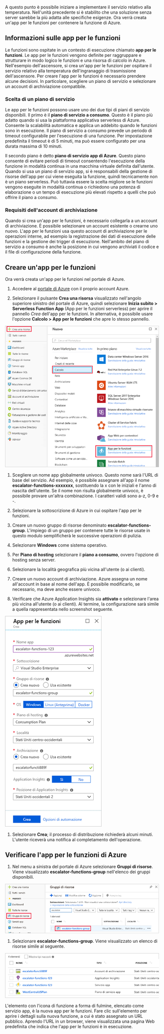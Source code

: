 A questo punto è possibile iniziare a implementare il servizio relativo alla temperatura. Nell'unità precedente si è stabilito che una soluzione senza server sarebbe la più adatta alle specifiche esigenze. Ora verrà creata un'app per le funzioni per contenere la funzione di Azure.

## <a name="what-is-a-function-app"></a>Informazioni sulle app per le funzioni

Le funzioni sono ospitate in un contesto di esecuzione chiamato **app per le funzioni**. Le app per le funzioni vengono definite per raggruppare e strutturare in modo logico le funzioni e una risorsa di calcolo in Azure. Nell'esempio dell'ascensore, si crea un'app per le funzioni per ospitare il servizio relativo alla temperatura dell'ingranaggio di trasmissione dell'ascensore. Per creare l'app per le funzioni è necessario prendere alcune decisioni. In particolare, scegliere un piano di servizio e selezionare un account di archiviazione compatibile.

### <a name="choosing-a-service-plan"></a>Scelta di un piano di servizio

Le app per le funzioni possono usare uno dei due tipi di piani di servizio disponibili. Il primo è il **piano di servizio a consumo**. Questo è il piano più adatto quando si usa la piattaforma applicativa serverless di Azure. Consente la scalabilità automatica e applica un addebito quando le funzioni sono in esecuzione. Il piano di servizio a consumo prevede un periodo di timeout configurabile per l'esecuzione di una funzione. Per impostazione predefinita il timeout è di 5 minuti, ma può essere configurato per una durata massima di 10 minuti.

Il secondo piano è detto **piano di servizio app di Azure**. Questo piano consente di evitare periodi di timeout consentendo l'esecuzione della funzione in modalità continua in una macchina virtuale definita dall'utente. Quando si usa un piano di servizio app, si è responsabili della gestione di risorse dell'app per cui viene eseguita la funzione, quindi tecnicamente non è un piano serverless. Può tuttavia essere la scelta migliore se le funzioni vengono eseguite in modalità continua o richiedono una potenza di elaborazione o un tempo di esecuzione più elevati rispetto a quelli che può offrire il piano a consumo.

### <a name="storage-account-requirements"></a>Requisiti dell'account di archiviazione

Quando si crea un'app per le funzioni, è necessario collegarla a un account di archiviazione. È possibile selezionare un account esistente o crearne uno nuovo. L'app per le funzioni usa questo account di archiviazione per le operazioni interne, ad esempio la registrazione dei dati di esecuzione delle funzioni e la gestione dei trigger di esecuzione. Nell'ambito del piano di servizio a consumo è anche la posizione in cui vengono archiviati il codice e il file di configurazione della funzione.

## <a name="create-a-function-app"></a>Creare un'app per le funzioni

Ora verrà creata un'app per le funzioni nel portale di Azure.

1. Accedere al [portale di Azure](https://portal.azure.com?azure-portal=true) con il proprio account Azure.

1. Selezionare il pulsante **Crea una risorsa** visualizzato nell'angolo superiore sinistro del portale di Azure, quindi selezionare **Inizia subito > Serverless Function App** (App per le funzioni serverless) per aprire il pannello *Crea* dell'app per le funzioni. In alternativa, è possibile usare l'opzione **Calcolo > App per le funzioni** che apre lo stesso pannello.

  ![Screenshot del portale di Azure che illustra il pannello Crea una risorsa con la sezione Calcolo e App per le funzioni evidenziate.](../media/3-create-function-app-blade.png)

1. Scegliere un nome app globalmente univoco. Questo nome sarà l'URL di base del servizio. Ad esempio, è possibile assegnare all'app il nome **escalator-functions-xxxxxxx**, sostituendo la x con le iniziali e l'anno di nascita dell'utente. Se il nome non risulta globalmente univoco, è possibile provare un'altra combinazione. I caratteri validi sono a-z, 0-9 e -.

1. Selezionare la sottoscrizione di Azure in cui ospitare l'app per le funzioni.

1. Creare un nuovo gruppo di risorse denominato **escalator-functions-group**. L'impiego di un gruppo per contenere tutte le risorse usate in questo modulo semplificherà le successive operazioni di pulizia.

1. Selezionare **Windows** come sistema operativo.

1. Per **Piano di hosting** selezionare il **piano a consumo**, ovvero l'opzione di hosting senza server.

1. Selezionare la località geografica più vicina all'utente (o ai clienti).

1. Creare un nuovo account di archiviazione. Azure assegna un nome all'account in base al nome dell'app. È possibile modificarlo, se necessario, ma deve anche essere univoco.

1. Verificare che Azure Application Insights sia **attivato** e selezionare l'area più vicina all'utente (o ai clienti).
  Al termine, la configurazione sarà simile a quella rappresentata nello screenshot seguente.

  ![Screenshot del portale di Azure che illustra il pannello Crea dell'app per le funzioni con tutti i campi configurati in base alle istruzioni precedenti.](../media/3-create-function-app-settings.png)

1. Selezionare **Crea**; il processo di distribuzione richiederà alcuni minuti. L'utente riceverà una notifica al completamento dell'operazione.

## <a name="verify-your-azure-function-app"></a>Verificare l'app per le funzioni di Azure

1. Nel menu a sinistra del portale di Azure selezionare **Gruppi di risorse**. Viene visualizzato **escalator-functions-group** nell'elenco dei gruppi disponibili.

  ![Screenshot del portale di Azure che illustra il pannello Gruppi di risorse con la voce di menu Gruppi di risorse e l'elemento di elenco escalator-functions-group evidenziati.](../media/3-resource-group.png)

1. Selezionare **escalator-functions-group**. Viene visualizzato un elenco di risorse simile al seguente.

  ![Screenshot del portale di Azure che illustra tutte le risorse contenute nel gruppo escalator-functions-group, tra cui le voci per un piano di servizio app, un account di archiviazione, una risorsa di Application Insights e un servizio app.](../media/3-resource-list.png)

L'elemento con l'icona di funzione a forma di fulmine, elencato come servizio app, è la nuova app per le funzioni. Fare clic sull'elemento per aprire i dettagli sulla nuova funzione, a cui è stato assegnato un URL pubblico. Aprendo l'URL in un browser, viene visualizzata una pagina Web predefinita che indica che l'app per le funzioni è in esecuzione.
